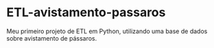 # ETL-avistamento-passaros
Meu primeiro projeto de ETL em Python, utilizando uma base de dados sobre avistamento de pássaros.
